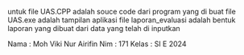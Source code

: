 untuk file UAS.CPP adalah souce code dari program yang di buat 
file UAS.exe adalah tampilan aplikasi file 
laporan_evaluasi adalah bentuk laporan yang dibuat dari data yang telah di inputkan

Nama : Moh Viki Nur Airifin Nim : 171 Kelas : SI E 2024
